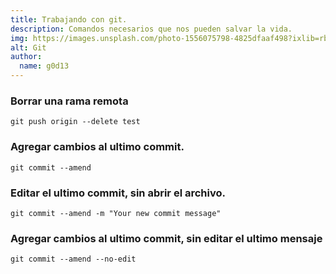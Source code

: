 ```yaml
---
title: Trabajando con git.
description: Comandos necesarios que nos pueden salvar la vida.
img: https://images.unsplash.com/photo-1556075798-4825dfaaf498?ixlib=rb-1.2.1&ixid=eyJhcHBfaWQiOjEyMDd9&auto=format&fit=crop&w=1055&q=80
alt: Git
author: 
  name: g0d13
---
```


### Borrar una rama remota
```git[git]
git push origin --delete test
```

### Agregar cambios al ultimo commit.
``` git[git]
git commit --amend
```
### Editar el ultimo commit, sin abrir el archivo.
```git[git]
git commit --amend -m "Your new commit message"
```
### Agregar cambios al ultimo commit, sin editar el ultimo mensaje
```git[git]
git commit --amend --no-edit
```
